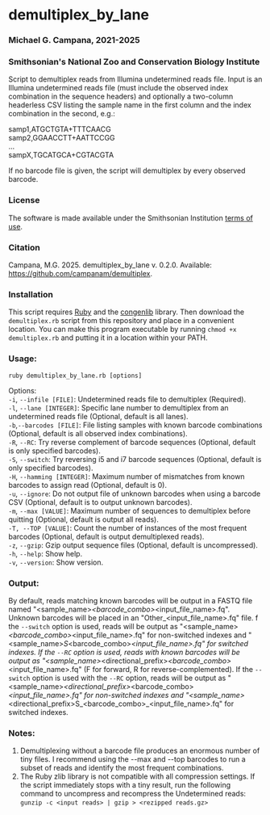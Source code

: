 # demultiplex_by_lane
### Michael G. Campana, 2021-2025  
### Smithsonian's National Zoo and Conservation Biology Institute

Script to demultiplex reads from Illumina undetermined reads file. Input is an Illumina undetermined reads file (must include the observed index combination in the sequence headers) and optionally a two-column headerless CSV listing the sample name in the first column and the index combination in the second, e.g.:  

samp1,ATGCTGTA+TTTCAACG  
samp2,GGAACCTT+AATTCCGG  
...   
sampX,TGCATGCA+CGTACGTA  

If no barcode file is given, the script will demultiplex by every observed barcode.  

### License  
The software is made available under the Smithsonian Institution [terms of use](https://www.si.edu/termsofuse).  

### Citation  
Campana, M.G. 2025. demultiplex_by_lane v. 0.2.0. Available: https://github.com/campanam/demultiplex.  

### Installation  
This script requires [Ruby](www.ruby-lang.org) and the [congenlib](https://github.com/campanam/congenlib) library. Then download the `demultiplex.rb` script from this repository and place in a convenient location. You can make this program executable by running `chmod +x demultiplex.rb` and putting it in a location within your PATH.  

### Usage:  
`ruby demultiplex_by_lane.rb [options]`  

Options:  
`-i`, `--infile [FILE]`: Undetermined reads file to demultiplex (Required).  
`-l`, `--lane [INTEGER]`: Specific lane number to demultiplex from an undetermined reads file (Optional, default is all lanes).  
`-b`,`--barcodes [FILE]`: File listing samples with known barcode combinations (Optional, default is all observed index combinations).  
`-R`, `--RC`: Try reverse complement of barcode sequences (Optional, default is only specified barcodes).  
`-S`, `--switch`: Try reversing i5 and i7 barcode sequences (Optional, default is only specified barcodes).  
`-H`, `--hamming [INTEGER]`: Maximum number of mismatches from known barcodes to assign read (Optional, default is 0).  
`-u`, `--ignore`: Do not output file of unknown barcodes when using a barcode CSV (Optional, default is to output unknown barcodes).  
`-m`, `--max [VALUE]`: Maximum number of sequences to demultiplex before quitting (Optional, default is output all reads).  
`-T, --TOP [VALUE]`: Count the number of instances of the most frequent barcodes (Optional, default is output demultiplexed reads).  
`-z`, `--gzip`: Gzip output sequence files (Optional, default is uncompressed).  
`-h`, `--help`: Show help.  
`-v`, `--version`: Show version.  

### Output:  
By default, reads matching known barcodes will be output in a FASTQ file named "<sample_name>_<barcode_combo>_<input_file_name>.fq". Unknown barcodes will be placed in an "Other_<input_file_name>.fq" file. f the `--switch` option is used, reads will be output as "<sample_name>_<barcode_combo>_<input_file_name>.fq" for non-switched indexes and "<sample_name>_S_<barcode_combo>_<input_file_name>.fq" for switched indexes.  If the `--RC` option is used, reads with known barcodes will be output as "<sample_name>_<directional_prefix>_<barcode_combo>_<input_file_name>.fq" (F for forward, R for reverse-complemented). If the `--switch` option is used with the `--RC` option, reads will be output as "<sample_name>_<directional_prefix>_<barcode_combo>_<input_file_name>.fq" for non-switched indexes and "<sample_name>_<directional_prefix>S_<barcode_combo>_<input_file_name>.fq" for switched indexes.  

### Notes:  
1. Demultiplexing without a barcode file produces an enormous number of tiny files. I recommend using the --max and --top barcodes to run a subset of reads and identify the most frequent combinations.  
2. The Ruby zlib library is not compatible with all compression settings. If the script immediately stops with a tiny result, run the following command to uncompress and recompress the Undetermined reads:
`gunzip -c <input reads> | gzip > <rezipped reads.gz>`  

